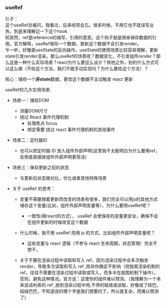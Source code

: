 ### useRef  
引子：  
这个useRef总被问，我看过，后来经常会忘。很多时候，不用它也不耽误写业务。到底来理解记一下这个hook  
知其然，ref是reference的缩写，引用的意思。这个钩子就是用来保存数据的引用。官方解释，useRef保存一个数据，更新这个数据不会引发render。  
乍一听，好像是useState的反向操作。useState的使用场景比较容易理解，更新state引发render渲染。那么useRef的场景呢？数据变化，不引发组件render？那么这是一种什么实际场景？react为什么要这么设计？除他之外，别的什么方式可以这么做（不给这个方法，我们不能手动实现吗？为什么要给这个方法）？

核心：储存一个**非state**数据，更改这个数据不主动触发 react 更新

useRef的几大实用场景:  
- 场景一：储存DOM
    - 测量DOM尺寸
    - 绕过 React 事件代理机制
        - 处理焦点 focus  
        - 绑定需要 绕过 react 事件代理机制的其他事件
- 场景二：定时器ID
    - 也可以把定时器 ID 放入组件外部声明(这里我不太能明白为什么要用ref，反倒是直接放组件外部声明更简洁)
- 场景三：保存更新之前的状态
    - 与更新后状态做对比，优化或者其他特殊场景

       
- 关于 useRef 的思考：  
    - 变量不需要随着更新而改变的场景有很多，我们完全可以用js的其他方式储存这个变量(比如，组件外部声明变量等），为什么要用useRef呢？
        - 一致性(用react的方式）， useRef 会使保存的变量更安全，确保不会在组件更新的时候改变这个数据
    - 什么时候，我不用 useRef 而用 js 的方式，比如组件外部声明变量呢？
        - 这些变量与 react 逻辑（不参与 react 生命周期，状态管理）完全不想干。

    - 关于不要在渲染过程中读取和写入 ref，因为渲染过程中会多次触发render，导致多次读取和写入 ref ,除非你确定不影响（但脱离渲染机制的 ref，往往不需要在渲染过程中读取或写入，而多半在脱围机制下操作）。否则，避免这种情况。官方说：这使你的组件难以预测。（我理解为一个本来说话利索的 ref ,放到渲染过程中用,不停的赋值或读取，好像成了结巴。结结巴巴，不知道说的哪个字是我们想要的了，所以就复杂，而难以预测了）
